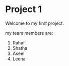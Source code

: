 # Project 1
Welcome to my first project.

my team members are: 
1. Rahaf
2. Shatha
3. Aseel
4. Leena
